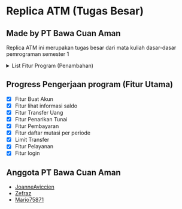 # Replica ATM (Tugas Besar)

## Made by PT Bawa Cuan Aman

Replica ATM ini merupakan tugas besar dari mata kuliah dasar-dasar pemrograman semester 1

<details>
    <summary>List Fitur Program (Penambahan)</summary>
    <ul>
        <li>Fitur login (maksimal kesalahan input password 3x) (Auto blokir kartu)</li>
        <li>Fitur lihat informasi saldo</li>
        <li>Rekening tipe 1: Transfer maksimal Rp10 juta/hari</li>
        <li>Rekening tipe 2: Transfer maksimal Rp20 juta/hari</li>
        <li>Rekening tipe 3: Transfer maksimal Rp50 juta/hari</li>
        <li>Fitur Tarik Tunai</li>
        <li>Fitur Pembayaran (bayar listrik, pdam, top up, pajak)</li>
        <li>Fitur Pembuatan rekening</li>
        <li>Fitur Biaya Transfer ke bank lain: Rp5.000 per transaksi.</li>
        <li>Fitur Melakukan Setor Tunai</li>
        <li>Fitur Mencetak Kartu/Generate Akun</li>
    </ul>

</details>

## Progress Pengerjaan program (Fitur Utama)

- [x] Fitur Buat Akun
- [x] Fitur lihat informasi saldo
- [x] Fitur Transfer Uang
- [x] Fitur Penarikan Tunai
- [x] Fitur Pembayaran
- [x] Fitur daftar mutasi per periode
- [x] Limit Transfer
- [x] Fitur Pelayanan
- [x] Fitur login

## Anggota PT Bawa Cuan Aman

- [JoanneAviccien](https://github.com/JoanneAviccien)
- [Zefraz](https://github.com/ZEFRAZ)
- [Mario75871](https://github.com/Mario75871)
